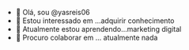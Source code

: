 - 👋 Olá, sou @yasreis06
- 👀 Estou interessado em ...adquirir conhecimento
- 🌱 Atualmente estou aprendendo...marketing digital
- 💞️ Procuro colaborar em ... atualmente nada

<!---
yasreis06/yasreis06 é um repositório ✨ especial ✨ porque seu `README.md` (este arquivo) aparece em seu perfil do GitHub.
Você pode clicar no link Visualizar para ver suas alterações.


<!---
yasreis06/yasreis06 is a ✨ special ✨ repository because its `README.md` (this file) appears on your GitHub profile.
You can click the Preview link to take a look at your changes.
--->
